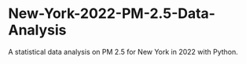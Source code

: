 # New-York-2022-PM-2.5-Data-Analysis
A statistical data analysis on PM 2.5 for New York in 2022 with Python.
